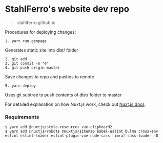 # StahlFerro's website dev repo

> stahlferro.github.io

Procedures for deploying changes:

```
1. yarn run genpage
```
Generates static site into dist/ folder
```
2. git add .
3. git commit -m "e"
4. git push origin master
```
Save changes to repo and pushes to remote
```
5. yarn deploy
```
Uses git subtree to push contents of dist/ folder to master

For detailed explanation on how Nuxt.js work, check out [Nuxt.js docs](https://nuxtjs.org).

### Requirements

```
$ yarn add @nuxtjs/style-resources vue-clipboard2
$ yarn add @nuxtjs/robots @nuxtjs/sitemap babel-eslint bulma cross-env eslint eslint-loader eslint-plugin-vue node-sass rimraf sass-loader -D
```